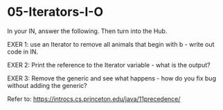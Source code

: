 # 05-Iterators-I-O

In your IN, answer the following. Then turn into the Hub.

EXER 1: use an Iterator to remove all animals that begin with b - write out code in IN.

EXER 2: Print the reference to the Iterator variable - what is the output?

EXER 3: Remove the generic <String> and see what happens - how do you fix bug without adding the generic?

Refer to: https://introcs.cs.princeton.edu/java/11precedence/
